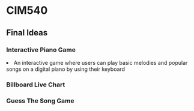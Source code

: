 # CIM540

## Final Ideas

<h3><b>Interactive Piano Game</b></h3>
<li>An interactive game where users can play basic melodies and popular songs on a digital piano by using their keyboard</li>


<h3><b>Billboard Live Chart</b></h3>
<h3><b>Guess The Song Game</b></h3>

